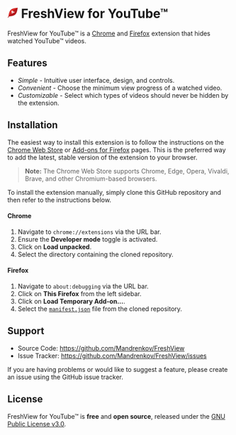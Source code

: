 <h1>
  <img src="img/icon24.png"/> FreshView for YouTube™
</h1>

FreshView for YouTube™ is a [Chrome](https://chrome.google.com/webstore/detail/freshview-for-youtube/eckknmnfoohbeklmjlidmfdlakndcfkm) and [Firefox](https://addons.mozilla.org/en-US/firefox/addon/freshview-for-youtube/) extension that hides watched YouTube™ videos.

## Features

* *Simple* - Intuitive user interface, design, and controls.
* *Convenient* - Choose the minimum view progress of a watched video.
* *Customizable* - Select which types of videos should never be hidden by the extension.

## Installation

The easiest way to install this extension is to follow the instructions on the
[Chrome Web Store](https://chrome.google.com/webstore/detail/freshview-for-youtube/eckknmnfoohbeklmjlidmfdlakndcfkm) or [Add-ons for Firefox](https://addons.mozilla.org/en-US/firefox/addon/freshview-for-youtube/) pages. This is the preferred way to add the latest,
stable version of the extension to your browser.

> **Note:** The Chrome Web Store supports Chrome, Edge, Opera, Vivaldi, Brave,
> and other Chromium-based browsers.

To install the extension manually, simply clone this GitHub repository and then
refer to the instructions below.

#### Chrome

1. Navigate to `chrome://extensions` via the URL bar.
2. Ensure the **Developer mode** toggle is activated.
3. Click on **Load unpacked**.
4. Select the directory containing the cloned repository.

#### Firefox

1. Navigate to `about:debugging` via the URL bar.
2. Click on **This Firefox** from the left sidebar.
3. Click on **Load Temporary Add-on...**.
4. Select the [`manifest.json`](manifest.json) file from the cloned repository.

## Support

* Source Code: https://github.com/Mandrenkov/FreshView
* Issue Tracker: https://github.com/Mandrenkov/FreshView/issues

If you are having problems or would like to suggest a feature, please create an
issue using the GitHub issue tracker.

## License

FreshView for YouTube™ is **free** and **open source**, released under the
[GNU Public License v3.0](https://www.gnu.org/licenses/gpl-3.0.en.html).
